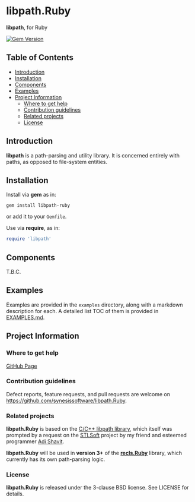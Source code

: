 # libpath.Ruby <!-- omit in toc -->

**libpath**, for Ruby

[![Gem Version](https://badge.fury.io/rb/libpath-ruby.svg)](https://badge.fury.io/rb/libpath-ruby)


## Table of Contents <!-- omit in toc -->

- [Introduction](#introduction)
- [Installation](#installation)
- [Components](#components)
- [Examples](#examples)
- [Project Information](#project-information)
  - [Where to get help](#where-to-get-help)
  - [Contribution guidelines](#contribution-guidelines)
  - [Related projects](#related-projects)
  - [License](#license)


## Introduction

**libpath** is a path-parsing and utility library. It is concerned entirely with paths, as opposed to file-system entities.


## Installation

Install via **gem** as in:

```
gem install libpath-ruby
```

or add it to your `Gemfile`.

Use via **require**, as in:

```Ruby
require 'libpath'
```

## Components

T.B.C.


## Examples

Examples are provided in the ```examples``` directory, along with a markdown description for each. A detailed list TOC of them is provided in [EXAMPLES.md](./EXAMPLES.md).


## Project Information


### Where to get help

[GitHub Page](https://github.com/synesissoftware/libpath.Ruby "GitHub Page")


### Contribution guidelines

Defect reports, feature requests, and pull requests are welcome on https://github.com/synesissoftware/libpath.Ruby.


### Related projects

**libpath.Ruby** is based on the [C/C++ libpath library](https://github.com/synesissoftware/libpath), which itself was prompted by a request on the [STLSoft](https://github.com/synesissoftware/STLSoft-1.10) project by my friend and esteemed programmer [Adi Shavit](https://github.com/adishavit).

**libpath.Ruby** will be used in **version 3+** of the **[recls.Ruby](https://github.com/synesissoftware/recls.Ruby)** library, which currently has its own path-parsing logic.


### License

**libpath.Ruby** is released under the 3-clause BSD license. See LICENSE for details.


<!-- ########################### end of file ########################### -->

